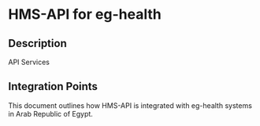 # HMS-API for eg-health

## Description

API Services

## Integration Points

This document outlines how HMS-API is integrated with eg-health systems in Arab Republic of Egypt.

